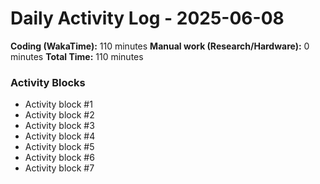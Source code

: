 # Daily Activity Log - 2025-06-08

**Coding (WakaTime):** 110 minutes
**Manual work (Research/Hardware):** 0 minutes
**Total Time:** 110 minutes

### Activity Blocks
- Activity block #1
- Activity block #2
- Activity block #3
- Activity block #4
- Activity block #5
- Activity block #6
- Activity block #7
